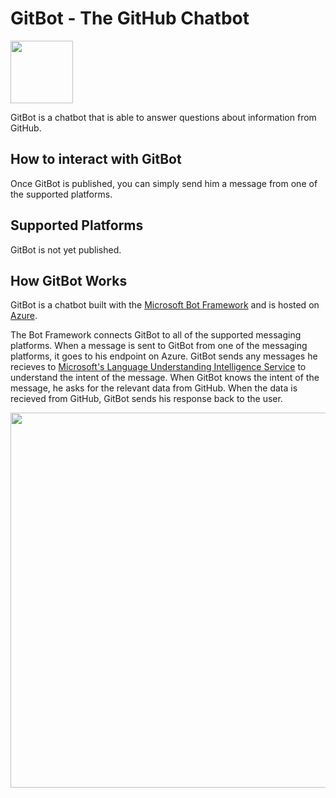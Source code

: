 # GitBot - The GitHub Chatbot

<img src="https://github.com/nating/blob/master/assets/gitbot-black.png" width="100">

GitBot is a chatbot that is able to answer questions about information from GitHub.

## How to interact with GitBot

Once GitBot is published, you can simply send him a message from one of the supported platforms.

## Supported Platforms

GitBot is not yet published.

## How GitBot Works

GitBot is a chatbot built with the [Microsoft Bot Framework](https://dev.botframework.com/) and is hosted on [Azure](https://azure.microsoft.com/).  

The Bot Framework connects GitBot to all of the supported messaging platforms. When a message is sent to GitBot from one of the messaging platforms, it goes to his endpoint on Azure. GitBot sends any messages he recieves to [Microsoft's Language Understanding Intelligence Service](https://www.microsoft.com/cognitive-services/en-us/language-understanding-intelligent-service-luis) to understand the intent of the message. When GitBot knows the intent of the message, he asks for the relevant data from GitHub. When the data is recieved from GitHub, GitBot sends his response back to the user.  

<img src="https://github.com/nating/blob/master/assets/gitbot-explanation.png" width="600">
